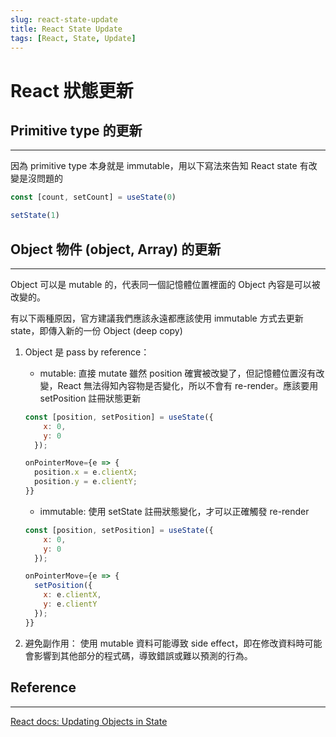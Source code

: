 ```yaml
---
slug: react-state-update
title: React State Update
tags: [React, State, Update]
---
```


# React 狀態更新

## Primitive type 的更新

---

因為 primitive type 本身就是 immutable，用以下寫法來告知 React state 有改變是沒問題的

```js
const [count, setCount] = useState(0)

setState(1)
```

## Object 物件 (object, Array) 的更新

---

Object 可以是 mutable 的，代表同一個記憶體位置裡面的 Object 內容是可以被改變的。

有以下兩種原因，官方建議我們應該永遠都應該使用 immutable 方式去更新 state，即傳入新的一份 Object (deep copy)

1. Object 是 pass by reference：

   - mutable: 直接 mutate 雖然 position 確實被改變了，但記憶體位置沒有改變，React 無法得知內容物是否變化，所以不會有 re-render。應該要用 setPosition 註冊狀態更新

   ```js
   const [position, setPosition] = useState({
       x: 0,
       y: 0
     });

   onPointerMove={e => {
     position.x = e.clientX;
     position.y = e.clientY;
   }}

   ```

   - immutable: 使用 setState 註冊狀態變化，才可以正確觸發 re-render

   ```js
   const [position, setPosition] = useState({
       x: 0,
       y: 0
     });

   onPointerMove={e => {
     setPosition({
       x: e.clientX,
       y: e.clientY
     });
   }}
   ```

2. 避免副作用： 使用 mutable 資料可能導致 side effect，即在修改資料時可能會影響到其他部分的程式碼，導致錯誤或難以預測的行為。

<!-- ## 以 immutable 方式更新 object/Array state

### object

1. 非 nested object

   - `Object.assign`

   ```js
   const originalObj = { name: 'lix' }
   const clonedObj = Object.assign({}, originalObj)
   console.log(clonedObj === originalObj) //false
   ```

   - Spread operator `...`

   ```js
   const originalObj = { name: 'lix' }
   const clonedObj = { ...originalObj }
   console.log(clonedObj === originalObj) //false
   ```

2. nested object

   - 利用 recursive 自己實作一個 deep copy function
   - `Json.stringify` / `Json.parse`

     - 轉換時可能需要注意屬性出現非預期結果

   - Lodash 這樣的套件提供的現成的 `cloneDeep` 方法

     - 缺點：僅僅這個 function 就要多 17 kb 左右

   - immer 有 `useImmer` 讓我們可以使用 mutable 語法撰寫 immutable 程式碼

   - built-in 方法 `structuredClone`
     - 優點：多種瀏覽器、node.js、bun 都支援、nested object and array 都可以安心使用
     - 缺點：仍有一些不支援的資料類型要注意，如： function, DOM node…

### Array

1. 非 nested array
   - Spread operator `...` -->

## Reference

---

[React docs: Updating Objects in State](https://react.dev/learn/updating-arrays-in-state)
